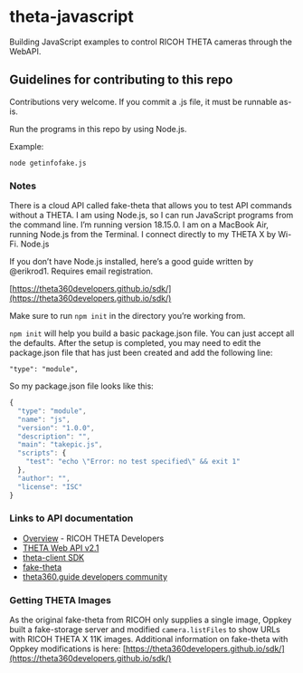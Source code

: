 # theta-javascript

Building JavaScript examples to control RICOH THETA cameras through the WebAPI.

## Guidelines for contributing to this repo

Contributions very welcome. If you commit a .js file, it must be runnable as-is.

Run the programs in this repo by using Node.js.

Example:

`node getinfofake.js`

### Notes

There is a cloud API called fake-theta that allows you to test API commands without a THETA.
I am using Node.js, so I can run JavaScript programs from the command line. I’m running version 18.15.0.
I am on a MacBook Air, running Node.js from the Terminal. I connect directly to my THETA X by Wi-Fi.
Node.js

If you don’t have Node.js installed, here’s a good guide written by @erikrod1. Requires email registration.

[https://theta360developers.github.io/sdk/](https://theta360developers.github.io/sdk/)

Make sure to run `npm init` in the directory you’re working from.

`npm init` will help you build a basic package.json file. You can just accept all the defaults. After the setup is completed, you may need to edit the package.json file that has just been created and add the following line:

`"type": "module",`

So my package.json file looks like this:

```javascript
{
  "type": "module",
  "name": "js",
  "version": "1.0.0",
  "description": "",
  "main": "takepic.js",
  "scripts": {
    "test": "echo \"Error: no test specified\" && exit 1"
  },
  "author": "",
  "license": "ISC"
}
```

### Links to API documentation

* [Overview](https://github.com/ricohapi/theta-api-specs/blob/main/core/products/theta.md) - RICOH THETA Developers
* [THETA Web API v2.1](https://github.com/ricohapi/theta-api-specs/blob/main/theta-web-api-v2.1/README.md)
* [theta-client SDK](https://github.com/ricohapi/theta-client)
* [fake-theta](https://github.com/ricohapi/theta-client)
* [theta360.guide developers community](https://www2.theta360.guide/)

### Getting THETA Images

As the original fake-theta from RICOH only supplies a single image, Oppkey built
a fake-storage server and modified `camera.listFiles` to show URLs with RICOH THETA
X 11K images. Additional information on fake-theta with Oppkey modifications is here:
[https://theta360developers.github.io/sdk/](https://theta360developers.github.io/sdk/)
